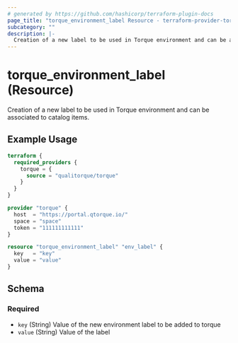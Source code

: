 ```yaml
---
# generated by https://github.com/hashicorp/terraform-plugin-docs
page_title: "torque_environment_label Resource - terraform-provider-torque"
subcategory: ""
description: |-
  Creation of a new label to be used in Torque environment and can be associated to catalog items.
---
```


# torque_environment_label (Resource)

Creation of a new label to be used in Torque environment and can be associated to catalog items.

## Example Usage

```terraform
terraform {
  required_providers {
    torque = {
      source = "qualitorque/torque"
    }
  }
}

provider "torque" {
  host  = "https://portal.qtorque.io/"
  space = "space"
  token = "111111111111"
}

resource "torque_environment_label" "env_label" {
  key   = "key"
  value = "value"
}
```

<!-- schema generated by tfplugindocs -->
## Schema

### Required

- `key` (String) Value of the new environment label to be added to torque
- `value` (String) Value of the label
